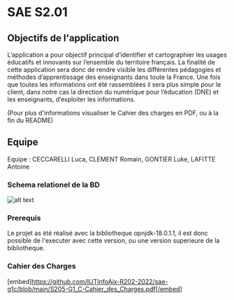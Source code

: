 # SAE S2.01
## Objectifs de l'application
L’application a pour objectif principal d’identifier et cartographier les usages éducatifs et 
innovants sur l’ensemble du territoire français.
La finalité de cette application sera donc de rendre visible les différentes pédagogies et 
méthodes d’apprentissage des enseignants dans toute la France. Une fois que toutes les 
informations ont été rassemblées il sera plus simple pour le client, dans notre cas la direction du 
numérique pour l’éducation (DNE) et les enseignants, d’exploiter les informations.

(Pour plus d'informations visualiser le Cahier des charges en PDF, ou à la fin du README)

## Equipe
Equipe : CECCARELLI Luca, CLEMENT Romain, GONTIER Luke, LAFITTE Antoine



### Schema relationel de la BD
![alt text](https://github.com/IUTInfoAix-R202-2022/sae-g1c/blob/main/schema_relationel_BD.png)

### Prerequis
Le projet as été réalisé avec la bibliotheque opnjdk-18.0.1.1, il est donc possible de l'executer avec cette version, ou une version superieure de la bibliotheque. 

### Cahier des Charges

[embed]https://github.com/IUTInfoAix-R202-2022/sae-g1c/blob/main/S205-G1_C-Cahier_des_Charges.pdf[/embed]
